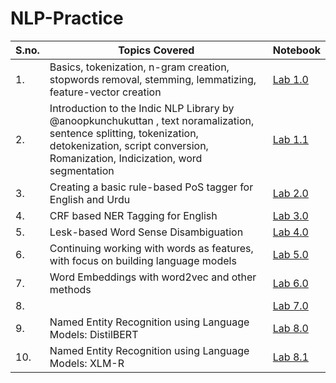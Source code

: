 # NLP-Practice

| S.no. | Topics Covered  | Notebook |
--------|-----------------|----------|
| 1. | Basics, tokenization, n-gram creation, stopwords removal, stemming, lemmatizing, feature-vector creation | [Lab 1.0](https://github.com/nazianafis/NLP-Practice/blob/main/nlp-01-01.ipynb) |
| 2. | Introduction to the Indic NLP Library by @anoopkunchukuttan , text noramalization, sentence splitting, tokenization, detokenization, script conversion, Romanization, Indicization, word segmentation | [Lab 1.1](https://github.com/nazianafis/NLP-Practice/blob/main/nlp-01-02.ipynb) |
| 3. | Creating a basic rule-based PoS tagger for English and Urdu | [Lab 2.0](https://github.com/nazianafis/NLP-Practice/blob/main/nlp-02.ipynb) |
| 4. | CRF based NER Tagging for English | [Lab 3.0](https://github.com/nazianafis/NLP-Practice/blob/main/nlp-03.ipynb) |
| 5. | Lesk-based Word Sense Disambiguation | [Lab 4.0]() |
| 6. | Continuing working with words as features, with focus on building language models | [Lab 5.0](https://github.com/nazianafis/Natural-Language-Processing/blob/main/nlp-05.ipynb) |
| 7. | Word Embeddings with word2vec and other methods | [Lab 6.0](https://github.com/nazianafis/Natural-Language-Processing/blob/main/nlp-06.ipynb) |
| 8. | | [Lab 7.0]() |
| 9. | Named Entity Recognition using Language Models: DistilBERT | [Lab 8.0](https://github.com/nazianafis/Natural-Language-Processing/blob/main/nlp-08-01.ipynb) |
| 10. | Named Entity Recognition using Language Models: XLM-R | [Lab 8.1](https://github.com/nazianafis/Natural-Language-Processing/blob/main/nlp-08-02.ipynb) | 

